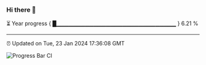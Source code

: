 ### Hi there 👋

⏳ Year progress { █▁▁▁▁▁▁▁▁▁▁▁▁▁▁▁▁▁▁▁▁▁▁▁▁▁▁▁▁▁ } 6.21 %

---

⏰ Updated on Tue, 23 Jan 2024 17:36:08 GMT

![Progress Bar CI](https://github.com/IshwaranRudhara/GIT-ACTION/workflows/Progress%20Bar%20CI/badge.svg)
